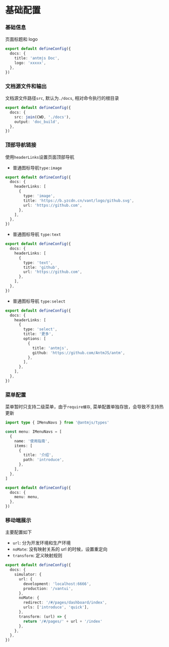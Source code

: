 # 基础配置

### 基础信息

页面标题和 logo

```ts
export default defineConfig({
  docs: {
    title: 'antmjs Doc',
    logo: 'xxxxx',
  },
})
```

### 文档源文件和输出

文档源文件路径`src`, 默认为`./docs`, 相对命令执行的根目录

```ts
export default defineConfig({
  docs: {
    src: join(CWD, './docs'),
    output: 'doc_build',
  },
})
```

### 顶部导航链接

使用`headerLinks`设置页面顶部导航

- 普通图标导航`type:image`

```ts
export default defineConfig({
  docs: {
    headerLinks: [
      {
        type: 'image',
        title: 'https://b.yzcdn.cn/vant/logo/github.svg',
        url: 'https://github.com',
      },
    ],
  },
})
```

- 普通图标导航 `type:text`

```ts
export default defineConfig({
  docs: {
    headerLinks: [
      {
        type: 'text',
        title: 'github',
        url: 'https://github.com',
      },
    ],
  },
})
```

- 普通图标导航 `type:select`

```ts
export default defineConfig({
  docs: {
    headerLinks: [
      {
        type: 'select',
        title: '更多',
        options: [
          {
            title: 'antmjs',
            github: 'https://github.com/AntmJS/antm',
          },
        ],
      },
    ],
  },
})
```

### 菜单配置

菜单暂时只支持二级菜单，由于`require缓存`, 菜单配置单独存放，会导致不支持热更新

```ts
import type { IMenuNavs } from '@antmjs/types'

const menu: IMenuNavs = [
  {
    name: '使用指南',
    items: [
      {
        title: '介绍',
        path: 'introduce',
      },
    ],
  },
]

export default defineConfig({
  docs: {
    menu: menu,
  },
})
```

### 移动端展示

主要配置如下

- `url`: 分为开发环境和生产环境
- `noMate`: 没有映射关系的 url 的时候，设置重定向
- `transform`: 定义映射规则

```ts
export default defineConfig({
  docs: {
    simulator: {
      url: {
        development: 'localhost:6666',
        production: '/vantui',
      },
      noMate: {
        redirect: '/#/pages/dashboard/index',
        urls: ['introduce', 'quick'],
      },
      transform: (url) => {
        return '/#/pages/' + url + '/index'
      },
    },
  },
})
```
